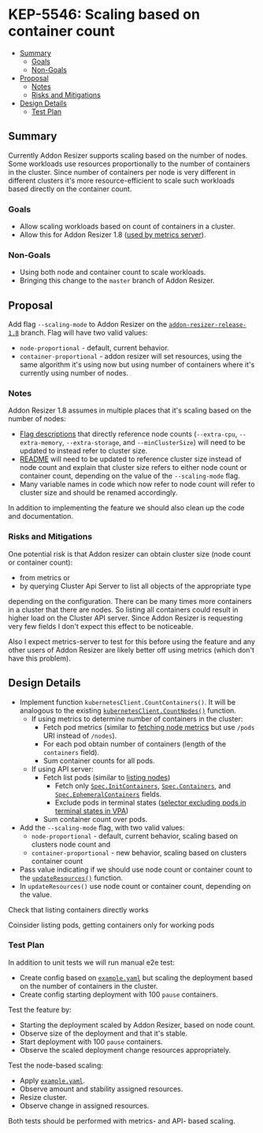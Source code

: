 # KEP-5546: Scaling based on container count

<!-- toc -->
- [Summary](#summary)
    - [Goals](#goals)
    - [Non-Goals](#non-goals)
- [Proposal](#proposal)
    - [Notes](#notes)
    - [Risks and Mitigations](#risks-and-mitigations)
- [Design Details](#design-details)
    - [Test Plan](#test-plan)
<!-- /toc -->

## Summary

Currently Addon Resizer supports scaling based on the number of nodes. Some workloads use resources proportionally to
the number of containers in the cluster. Since number of containers per node is very different in different clusters
it's more resource-efficient to scale such workloads based directly on the container count. 

### Goals

- Allow scaling workloads based on count of containers in a cluster.
- Allow this for Addon Resizer 1.8 ([used by metrics  server]).

### Non-Goals

- Using both node and container count to scale workloads.
- Bringing this change to the `master` branch of Addon Resizer.

## Proposal

Add flag `--scaling-mode` to Addon Resizer on the [`addon-resizer-release-1.8`] branch. Flag will
have two valid values:

- `node-proportional` - default, current behavior.
- `container-proportional` - addon resizer will set resources, using the same algorithm it's using now but using number
  of containers where it's currently using number of nodes.

### Notes

Addon Resizer 1.8 assumes in multiple places that it's scaling based on the number of nodes:

- [Flag descriptions] that directly reference node counts (`--extra-cpu`, `--extra-memory`, `--extra-storage`, and
  `--minClusterSize`) will need to be updated to instead refer to cluster size.
- [README] will need to be updated to reference cluster size instead of node count and explain that cluster size refers
  to either node count or container count, depending on the value of the `--scaling-mode` flag.
- Many variable names in code which now refer to node count will refer to cluster size and should be renamed accordingly.

In addition to implementing the feature we should also clean up the code and documentation.  

### Risks and Mitigations

One potential risk is that Addon resizer can obtain cluster size (node count or container count):
- from metrics or
- by querying Cluster Api Server to list all objects of the appropriate type

depending on the configuration. There can be many times more containers in a cluster that there are nodes. So listing
all containers could result in higher load on the Cluster API server. Since Addon Resizer is requesting very few fields
I don't expect this effect to be noticeable.

Also I expect metrics-server to test for this before using the feature and any other users of Addon Resizer are likely
better off using metrics (which don't have this problem). 

## Design Details

- Implement function `kubernetesClient.CountContainers()`. It will be analogous to the existing
  [`kubernetesClient.CountNodes()`] function.
  - If using metrics to determine number of containers in the cluster:
    - Fetch pod metrics (similar to [fetching node metrics] but use `/pods` URI instead of `/nodes`).
    - For each pod obtain number of containers (length of the `containers` field).
    - Sum container counts for all pods.
  - If using API server:
    - Fetch list pods (similar to [listing nodes])
      - Fetch only [`Spec.InitContainers`], [`Spec.Containers`], and [`Spec.EphemeralContainers`] fields.
      - Exclude pods in terminal states ([selector excluding pods in terminal states in VPA])
    - Sum container count over pods.
- Add the `--scaling-mode` flag, with two valid values:
  - `node-proportional` - default, current behavior, scaling based on clusters node count and
  - `container-proportional` - new behavior, scaling based on clusters container count
- Pass value indicating if we should use node count or container count to the [`updateResources()`] function.
- In `updateResources()` use node count or container count, depending on the value.

Check that listing containers directly works

Coinsider listing pods, getting containers only for working pods

### Test Plan

In addition to unit tests we will run manual e2e test:

- Create config based on [`example.yaml`] but scaling the deployment based on the number of containers in the cluster.
- Create config starting deployment with 100 `pause` containers.

Test the feature by:

- Starting the deployment scaled by Addon Resizer, based on node count.
- Observe size of the deployment and that it's stable.
- Start deployment with 100 `pause` containers.
- Observe the scaled deployment change resources appropriately.

Test the node-based scaling:

- Apply [`example.yaml`].
- Observe amount and stability assigned resources.
- Resize cluster.
- Observe change in assigned resources.

Both tests should be performed with metrics- and API- based scaling.

[used by metrics  server]: https://github.com/kubernetes-sigs/metrics-server/blob/0c47555e9b49cfe0719db1a0b7fb6c8dcdff3d38/charts/metrics-server/values.yaml#L121
[`addon-resizer-release-1.8`]: https://github.com/kubernetes/autoscaler/tree/addon-resizer-release-1.8
[Flag descriptions]: https://github.com/kubernetes/autoscaler/blob/da500188188d275a382be578ad3d0a758c3a170f/addon-resizer/nanny/main/pod_nanny.go#L47
[README]: https://github.com/kubernetes/autoscaler/blob/da500188188d275a382be578ad3d0a758c3a170f/addon-resizer/README.md?plain=1#L1
[`kubernetesClient.CountNodes()`]: https://github.com/kubernetes/autoscaler/blob/da500188188d275a382be578ad3d0a758c3a170f/addon-resizer/nanny/kubernetes_client.go#L58
[fetching node metrics]: https://github.com/kubernetes/autoscaler/blob/da500188188d275a382be578ad3d0a758c3a170f/addon-resizer/nanny/kubernetes_client.go#L150
[listing nodes]: https://github.com/kubernetes/autoscaler/blob/da500188188d275a382be578ad3d0a758c3a170f/addon-resizer/nanny/kubernetes_client.go#L71
[`Spec.InitContainers`]: https://github.com/kubernetes/api/blob/1528256abbdf8ff2510112b28a6aacd239789a36/core/v1/types.go#L3143
[`Spec.Containers`]: https://github.com/kubernetes/api/blob/1528256abbdf8ff2510112b28a6aacd239789a36/core/v1/types.go#L3150
[`Spec.EphemeralContainers`]: https://github.com/kubernetes/api/blob/1528256abbdf8ff2510112b28a6aacd239789a36/core/v1/types.go#L3158
[`Status.Phase`]: https://github.com/kubernetes/api/blob/1528256abbdf8ff2510112b28a6aacd239789a36/core/v1/types.go#L4011
[selector excluding pods in terminal states in VPA]: https://github.com/kubernetes/autoscaler/blob/04e5bfc88363b4af9fdeb9dfd06c362ec5831f51/vertical-pod-autoscaler/e2e/v1beta2/common.go#L195
[`updateResources()`]: https://github.com/kubernetes/autoscaler/blob/da500188188d275a382be578ad3d0a758c3a170f/addon-resizer/nanny/nanny_lib.go#L126
[`example.yaml`]: https://github.com/kubernetes/autoscaler/blob/c8d612725c4f186d5de205ed0114f21540a8ed39/addon-resizer/deploy/example.yaml